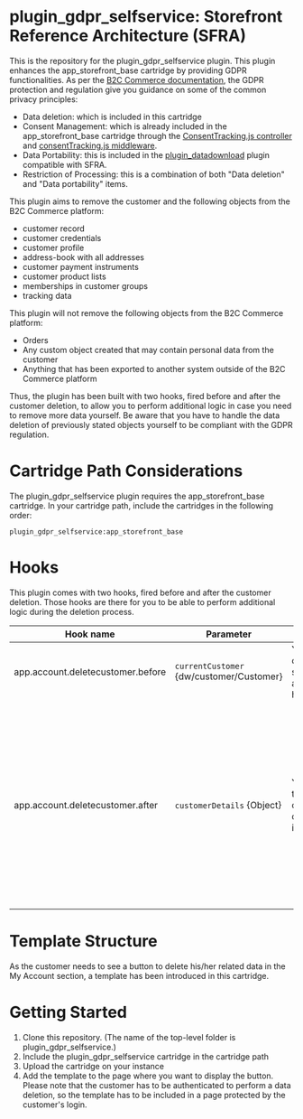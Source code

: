 # plugin_gdpr_selfservice: Storefront Reference Architecture (SFRA)

This is the repository for the plugin_gdpr_selfservice plugin. This plugin enhances the app_storefront_base cartridge by providing GDPR functionalities.
As per the [B2C Commerce documentation](https://documentation.b2c.commercecloud.salesforce.com/DOC1/index.jsp?topic=%2Fcom.demandware.dochelp%2FDataProtectionAndPrivacy%2FDataProtectionAndPrivacy.html&resultof=%22gdpr%22%20), the GDPR protection and regulation give you guidance on some of the common privacy principles:

* Data deletion: which is included in this cartridge
* Consent Management: which is already included in the app_storefront_base cartridge through the [ConsentTracking.js controller](https://github.com/SalesforceCommerceCloud/storefront-reference-architecture/blob/master/cartridges/app_storefront_base/cartridge/controllers/ConsentTracking.js) and [consentTracking.js middleware](https://github.com/SalesforceCommerceCloud/storefront-reference-architecture/blob/master/cartridges/app_storefront_base/cartridge/scripts/middleware/consentTracking.js).
* Data Portability: this is included in the [plugin_datadownload](https://github.com/SalesforceCommerceCloud/plugin_datadownload) plugin compatible with SFRA.
* Restriction of Processing: this is a combination of both "Data deletion" and "Data portability" items.

This plugin aims to remove the customer and the following objects from the B2C Commerce platform:
* customer record
* customer credentials
* customer profile
* address-book with all addresses
* customer payment instruments
* customer product lists
* memberships in customer groups
* tracking data

This plugin will not remove the following objects from the B2C Commerce platform:
* Orders
* Any custom object created that may contain personal data from the customer
* Anything that has been exported to another system outside of the B2C Commerce platform

Thus, the plugin has been built with two hooks, fired before and after the customer deletion, to allow you to perform additional logic in case you need to remove more data yourself.
Be aware that you have to handle the data deletion of previously stated objects yourself to be compliant with the GDPR regulation.


# Cartridge Path Considerations
The plugin_gdpr_selfservice plugin requires the app_storefront_base cartridge. In your cartridge path, include the cartridges in the following order:

```
plugin_gdpr_selfservice:app_storefront_base
```

# Hooks

This plugin comes with two hooks, fired before and after the customer deletion.
Those hooks are there for you to be able to perform additional logic during the deletion process.

Hook name | Parameter | Return value | Description
--------------------------------- | ---------------------------------------| -------------------------------- | --------------------------------
app.account.deletecustomer.before | `currentCustomer` {dw/customer/Customer} | You can provide a `customerDetail` object that contain attributes to send to the app.account.deletecustomer.after hook | This parameter is the current authenticated customer.
app.account.deletecustomer.after  | `customerDetails` {Object}               | You can provide a `redirectUrl` that will be used to redirect the customer to a page after the deletion. By default, the customer is redirected to the homepage. | This parameter is an object that contains the customer's email, first name and last name. It allows you to use this details one last time to perform any action (i.e. send a confirmation email to the customer)

# Template Structure

As the customer needs to see a button to delete his/her related data in the My Account section, a template has been introduced in this cartridge.

# Getting Started

1. Clone this repository. (The name of the top-level folder is plugin_gdpr_selfservice.)
2. Include the plugin_gdpr_selfservice cartridge in the cartridge path
3. Upload the cartridge on your instance
4. Add the template to the page where you want to display the button. Please note that the customer has to be authenticated to perform a data deletion, so the template has to be included in a page protected by the customer's login.